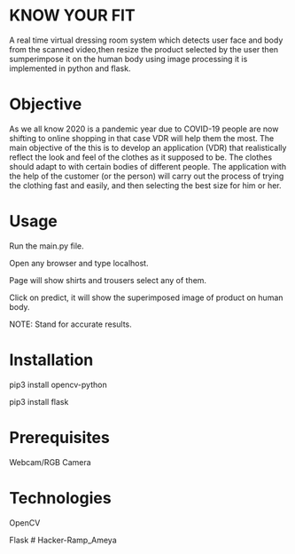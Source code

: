 # KNOW YOUR FIT
A real time virtual dressing room system which detects user face and body from the scanned video,then resize the product selected by the user then sumperimpose it on the human body using image processing it is implemented in python and flask.

# Objective
As we all know 2020 is a pandemic year due to COVID-19 people are now shifting to online shopping in that case VDR will help them the most. The main objective of the this is to develop an application (VDR) that realistically reflect the look and feel of the clothes as it supposed to be. The clothes should adapt to with certain bodies of different people. The application with the help of the customer (or the person) will carry out the process of trying the clothing fast and easily, and then selecting the best size for him or her.

# Usage
Run the main.py file.

Open any browser and type localhost.

Page will show shirts and trousers select any of them.

Click on predict, it will show the superimposed image of product on human body.

NOTE: Stand for accurate results.

# Installation
pip3 install opencv-python

pip3 install flask

# Prerequisites
Webcam/RGB Camera

# Technologies
OpenCV

Flask
#   H a c k e r - R a m p _ A m e y a  
 
